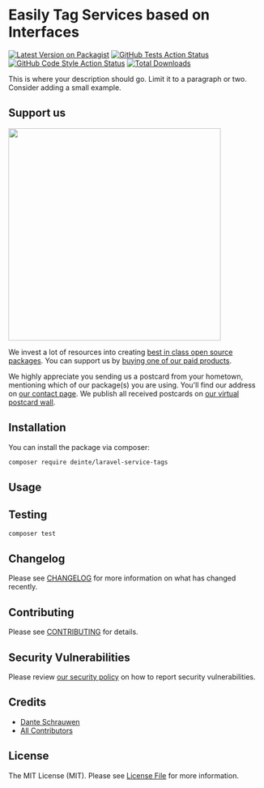 # Easily Tag Services based on Interfaces

[![Latest Version on Packagist](https://img.shields.io/packagist/v/deinte/laravel-service-tags.svg?style=flat-square)](https://packagist.org/packages/deinte/laravel-service-tags)
[![GitHub Tests Action Status](https://img.shields.io/github/actions/workflow/status/deinte/laravel-service-tags/run-tests.yml?branch=main&label=tests&style=flat-square)](https://github.com/deinte/laravel-service-tags/actions?query=workflow%3Arun-tests+branch%3Amain)
[![GitHub Code Style Action Status](https://img.shields.io/github/actions/workflow/status/deinte/laravel-service-tags/fix-php-code-style-issues.yml?branch=main&label=code%20style&style=flat-square)](https://github.com/deinte/laravel-service-tags/actions?query=workflow%3A"Fix+PHP+code+style+issues"+branch%3Amain)
[![Total Downloads](https://img.shields.io/packagist/dt/deinte/laravel-service-tags.svg?style=flat-square)](https://packagist.org/packages/deinte/laravel-service-tags)

This is where your description should go. Limit it to a paragraph or two. Consider adding a small example.

## Support us

[<img src="https://github-ads.s3.eu-central-1.amazonaws.com/laravel-service-tags.jpg?t=1" width="419px" />](https://spatie.be/github-ad-click/laravel-service-tags)

We invest a lot of resources into creating [best in class open source packages](https://spatie.be/open-source). You can support us by [buying one of our paid products](https://spatie.be/open-source/support-us).

We highly appreciate you sending us a postcard from your hometown, mentioning which of our package(s) you are using. You'll find our address on [our contact page](https://spatie.be/about-us). We publish all received postcards on [our virtual postcard wall](https://spatie.be/open-source/postcards).

## Installation

You can install the package via composer:

```bash
composer require deinte/laravel-service-tags
```

## Usage

## Testing

```bash
composer test
```

## Changelog

Please see [CHANGELOG](CHANGELOG.md) for more information on what has changed recently.

## Contributing

Please see [CONTRIBUTING](CONTRIBUTING.md) for details.

## Security Vulnerabilities

Please review [our security policy](../../security/policy) on how to report security vulnerabilities.

## Credits

- [Dante Schrauwen](https://github.com/deinte)
- [All Contributors](../../contributors)

## License

The MIT License (MIT). Please see [License File](LICENSE.md) for more information.
